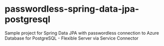 # passwordless-spring-data-jpa-postgresql
Sample project for Spring Data JPA with passwordless connection to Azure Database for PostgreSQL - Flexible Server via Service Connector

